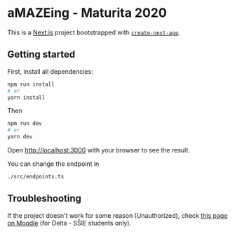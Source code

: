 # aMAZEing - Maturita 2020


This is a [Next.js](https://nextjs.org/) project bootstrapped with [`create-next-app`](https://github.com/vercel/next.js/tree/canary/packages/create-next-app).

## Getting started
First, install all dependencies:

```bash
npm run install
# or
yarn install
```

Then

```bash
npm run dev
# or
yarn dev
```

Open [http://localhost:3000](http://localhost:3000) with your browser to see the result.


You can change the endpoint in 
```bash
./src/endpoints.ts
```

## Troubleshooting

If the project doesn't work for some reason (Unauthorized), check [this page on Moodle](https://student.delta-studenti.cz/mod/page/view.php?id=45205) (for Delta - SŠIE students only).


